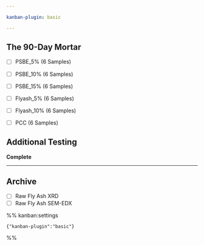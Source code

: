 ```yaml
---

kanban-plugin: basic

---
```


## The 90-Day Mortar

- [ ] PSBE_5% (6 Samples)
- [ ] PSBE_10% (6 Samples)
- [ ] PSBE_15% (6 Samples)
- [ ] Flyash_5% (6 Samples)
- [ ] Flyash_10% (6 Samples)
- [ ] PCC (6 Samples)


## Additional Testing

**Complete**


***

## Archive

- [ ] Raw Fly Ash XRD
- [ ] Raw Fly Ash SEM-EDX

%% kanban:settings
```
{"kanban-plugin":"basic"}
```
%%